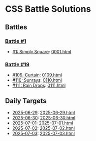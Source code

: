 # CSS Battle Solutions

## Battles

### [Battle #1](https://cssbattle.dev/battle/1)

- [#1: Simply Square](https://cssbattle.dev/play/1):
  [0001.html](./0001.html)

### [Battle #19](https://cssbattle.dev/battle/19)

- [#109: Curtain](https://cssbattle.dev/play/109):
  [0109.html](./0109.html)
- [#110: Sunrays](https://cssbattle.dev/play/110):
  [0110.html](./0110.html)
- [#111: Rain Drops](https://cssbattle.dev/play/111):
  [0111.html](./0111.html)

## Daily Targets

- [2025-06-29](https://cssbattle.dev/play/nJyGqyDaZqTbG2DG8qrC):
  [2025-06-29.html](./2025-06-29.html)
- [2025-06-30](https://cssbattle.dev/play/MDtNGE9Sev1z7Xa6QL0s):
  [2025-06-30.html](./2025-06-30.html)
- [2025-07-01](https://cssbattle.dev/play/EcElU81kiG5yf5xLUxlX):
  [2025-07-01.html](./2025-07-01.html)
- [2025-07-02](https://cssbattle.dev/play/qoEpGLPxUTEkKY6uWqNX):
  [2025-07-02.html](./2025-07-02.html)
- [2025-07-03](https://cssbattle.dev/play/qoEpGLPxUTEkKY6uWqNX):
  [2025-07-03.html](./2025-07-03.html)
